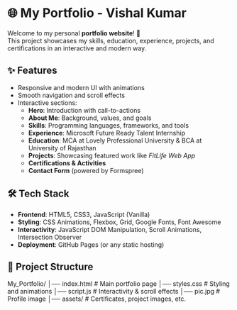 # 🌐 My Portfolio - Vishal Kumar

Welcome to my personal **portfolio website**! 🚀  
This project showcases my skills, education, experience, projects, and certifications in an interactive and modern way.  

## ✨ Features
- Responsive and modern UI with animations
- Smooth navigation and scroll effects
- Interactive sections:
  - **Hero**: Introduction with call-to-actions
  - **About Me**: Background, values, and goals
  - **Skills**: Programming languages, frameworks, and tools
  - **Experience**: Microsoft Future Ready Talent Internship
  - **Education**: MCA at Lovely Professional University & BCA at University of Rajasthan
  - **Projects**: Showcasing featured work like *FitLife Web App*
  - **Certifications & Activities**
  - **Contact Form** (powered by Formspree)

## 🛠️ Tech Stack
- **Frontend**: HTML5, CSS3, JavaScript (Vanilla)
- **Styling**: CSS Animations, Flexbox, Grid, Google Fonts, Font Awesome
- **Interactivity**: JavaScript DOM Manipulation, Scroll Animations, Intersection Observer
- **Deployment**: GitHub Pages (or any static hosting)

## 📂 Project Structure
My_Portfolio/
│── index.html # Main portfolio page
│── styles.css # Styling and animations
│── script.js # Interactivity & scroll effects
│── pic.jpg # Profile image
│── assets/ # Certificates, project images, etc.
